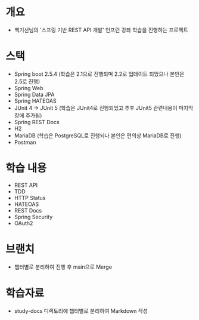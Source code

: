 # 개요

- 백기선님의 '스프링 기반 REST API 개발' 인프런 강좌 학습을 진행하는 프로젝트

# 스택

- Spring boot 2.5.4 (학습은 2.1으로 진행되며 2.2로 업데이트 되었으나 본인은 2.5로 진행)
- Spring Web
- Spring Data JPA
- Spring HATEOAS
- JUnit 4 -> JUnit 5 (학습은 JUnit4로 진행되었고 추후 JUnit5 관련내용이 마지막장에 추가됨)
- Spring REST Docs
- H2
- MariaDB (학습은 PostgreSQL로 진행되나 본인은 편의상 MariaDB로 진행)
- Postman

# 학습 내용

- REST API
- TDD
- HTTP Status
- HATEOAS
- REST Docs
- Spring Security
- OAuth2

# 브랜치

- 챕터별로 분리하여 진행 후 main으로 Merge

# 학습자료

- study-docs 디렉토리에 챕터별로 분리하여 Markdown 작성